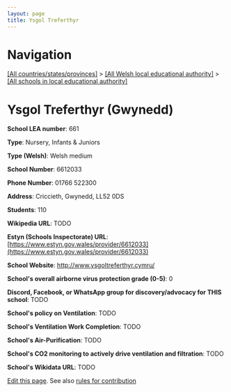 ```yaml
---
layout: page
title: Ysgol Treferthyr
---
```

# Navigation

[[All countries/states/provinces]](../../..) > [[All Welsh local educational authority]](../..) > [[All schools in local educational authority]](..)

# Ysgol Treferthyr (Gwynedd)

**School LEA number**: 661

**Type**: Nursery, Infants & Juniors

**Type (Welsh)**: Welsh medium

**School Number**: 6612033

**Phone Number**: 01766 522300

**Address**: Criccieth, Gwynedd, LL52 0DS

**Students**: 110

**Wikipedia URL**: TODO

**Estyn (Schools Inspectorate) URL**: [https://www.estyn.gov.wales/provider/6612033](https://www.estyn.gov.wales/provider/6612033)

**School Website**: http://www.ysgoltreferthyr.cymru/

**School's overall airborne virus protection grade (0-5)**: 0

**Discord, Facebook, or WhatsApp group for discovery/advocacy for THIS school**: TODO

**School's policy on Ventilation**: TODO

**School's Ventilation Work Completion**: TODO

**School's Air-Purification**: TODO

**School's CO2 monitoring to actively drive ventilation and filtration**: TODO

**School's Wikidata URL**: TODO




[Edit this page](https://github.com/ventilate-schools/Wales/edit/prif/./Gwynedd/Ysgol_Treferthyr.md). See also [rules for contribution](../../../contribution-rules/)